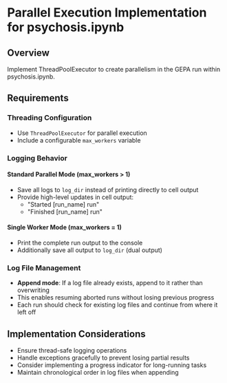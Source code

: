 # Parallel Execution Implementation for psychosis.ipynb

## Overview
Implement ThreadPoolExecutor to create parallelism in the GEPA run within psychosis.ipynb.

## Requirements

### Threading Configuration
- Use `ThreadPoolExecutor` for parallel execution
- Include a configurable `max_workers` variable

### Logging Behavior

#### Standard Parallel Mode (max_workers > 1)
- Save all logs to `log_dir` instead of printing directly to cell output
- Provide high-level updates in cell output:
  - "Started [run_name] run"
  - "Finished [run_name] run"

#### Single Worker Mode (max_workers = 1)
- Print the complete run output to the console
- Additionally save all output to `log_dir` (dual output)

### Log File Management
- **Append mode**: If a log file already exists, append to it rather than overwriting
- This enables resuming aborted runs without losing previous progress
- Each run should check for existing log files and continue from where it left off

## Implementation Considerations
- Ensure thread-safe logging operations
- Handle exceptions gracefully to prevent losing partial results
- Consider implementing a progress indicator for long-running tasks
- Maintain chronological order in log files when appending